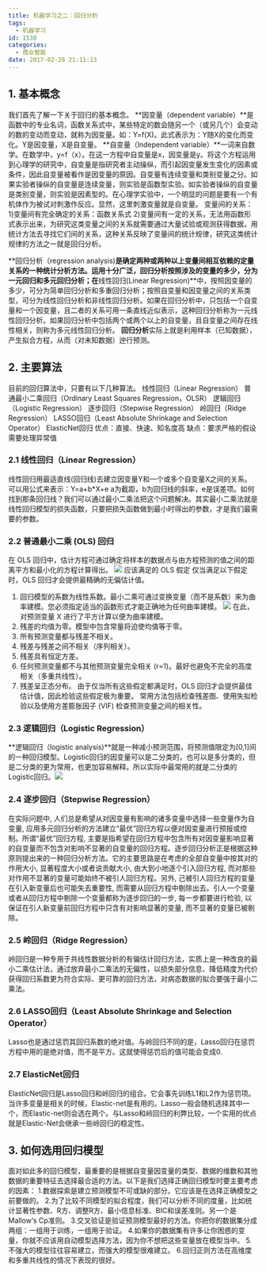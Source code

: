 ```yaml
---
title: 机器学习之二：回归分析
tags:
  - 机器学习
id: 1538
categories:
  - 商业智能
date: 2017-02-28 21:11:13
---
```


## 1. 基本概念
我们首先了解一下关于回归的基本概念。
**因变量（dependent variable）**是函数中的专业名词，函数关系式中，某些特定的数会随另一个（或另几个）会变动的数的变动而变动，就称为因变量。如：Y=f(X)。此式表示为：Y随X的变化而变化。Y是因变量，X是自变量。
**自变量（Independent variable）**一词来自数学。在数学中，y=f（x）。在这一方程中自变量是x，因变量是y。将这个方程运用到心理学的研究中，自变量是指研究者主动操纵，而引起因变量发生变化的因素或条件，因此自变量被看作是因变量的原因。自变量有连续变量和类别变量之分。如果实验者操纵的自变量是连续变量，则实验是函数型实验。如实验者操纵的自变量是类别变量，则实验是因素型的。在心理学实验中，一个明显的问题是要有一个有机体作为被试对刺激作反应。显然，这里刺激变量就是自变量。
变量间的关系：
1)变量间有完全确定的关系：函数关系式
2)变量间有一定的关系，无法用函数形式表示出来，为研究这类变量之间的关系就需要通过大量试验或观测获得数据，用统计方法去寻找它们间的关系，这种关系反映了变量间的统计规律，研究这类统计规律的方法之一就是回归分析。

**回归分析（regression analysis)**是确定两种或两种以上变量间相互依赖的定量关系的一种统计分析方法。运用十分广泛，回归分析按照涉及的变量的多少，分为一元回归和多元回归分析；在**线性回归(Linear Regression)**中，按照因变量的多少，可分为简单回归分析和多重回归分析；按照自变量和因变量之间的关系类型，可分为线性回归分析和非线性回归分析。如果在回归分析中，只包括一个自变量和一个因变量，且二者的关系可用一条直线近似表示，这种回归分析称为一元线性回归分析。如果回归分析中包括两个或两个以上的自变量，且自变量之间存在线性相关，则称为多元线性回归分析。
**回归分析**实际上就是利用样本（已知数据），产生拟合方程，从而（对未知数据）迚行预测。

## 2. 主要算法
目前的回归算法中，只要有以下几种算法。
线性回归（Linear Regression）
普通最小二乘回归（Ordinary Least Squares Regression，OLSR）
逻辑回归（Logistic Regression）
逐步回归（Stepwise Regression）
岭回归（Ridge Regression）
LASSO回归（Least Absolute Shrinkage and Selection Operator）
ElasticNet回归
优点：直接、快速、知名度高
缺点：要求严格的假设 需要处理异常值

### 2.1 **线性回归（Linear Regression）**
线性回归用最适直线(回归线)去建立因变量Y和一个或多个自变量X之间的关系。可以用公式来表示：Y=a+b*X+e
a为截距，b为回归线的斜率，e是误差项。如何找到那条回归线？我们可以通过最小二乘法把这个问题解决。其实最小二乘法就是线性回归模型的损失函数，只要把损失函数做到最小时得出的参数，才是我们最需要的参数。
### 2.2 **普通最小二乘 (OLS) 回归**
在 OLS 回归中，估计方程可通过确定将样本的数据点与由方程预测的值之间的距离平方和最小化的方程计算得出。 
![](http://orufryv17.bkt.clouddn.com/wp-content/uploads/2017/02/2017-02-27_15-06-28.png)
应该满足的 OLS 假定
仅当满足以下假定时，OLS 回归才会提供最精确的无偏估计值。
1) 回归模型的系数为线性系数。最小二乘可通过变换变量（而不是系数）来为曲率建模。您必须指定适当的函数形式才能正确地为任何曲率建模。
![](http://orufryv17.bkt.clouddn.com/wp-content/uploads/2017/02/2017-02-27_15-07-24.png)
在此，对预测变量 X 进行了平方计算以便为曲率建模。
2) 残差的均值为零。模型中包含常量将迫使均值等于零。
3) 所有预测变量都与残差不相关。
4) 残差与残差之间不相关（序列相关）。
5) 残差具有恒定方差。
6) 任何预测变量都不与其他预测变量完全相关 (r=1)。最好也避免不完全的高度相关（多重共线性）。
7) 残差呈正态分布。
由于仅当所有这些假定都满足时，OLS 回归才会提供最佳估计值，因此检验这些假定极为重要。 常用方法包括检查残差图、使用失拟检验以及使用方差膨胀因子 (VIF) 检查预测变量之间的相关性。

### 2.3 **逻辑回归（Logistic Regression）**
**逻辑回归（logistic analysis)**就是一种减小预测范围，将预测值限定为[0,1]间的一种回归模型。Logistic回归的因变量可以是二分类的，也可以是多分类的，但是二分类的更为常用，也更加容易解释。所以实际中最常用的就是二分类的Logistic回归。[![](http://orufryv17.bkt.clouddn.com/wp-content/uploads/2017/02/2017-02-28_20-52-14.png)](http://orufryv17.bkt.clouddn.com/wp-content/uploads/2017/02/2017-02-28_20-52-14.png)

### 2.4 **逐步回归（Stepwise Regression）**
在实际问题中, 人们总是希望从对因变量有影响的诸多变量中选择一些变量作为自变量, 应用多元回归分析的方法建立“最优”回归方程以便对因变量进行预报或控制。所谓“最优”回归方程, 主要是指希望在回归方程中包含所有对因变量影响显著的自变量而不包含对影响不显著的自变量的回归方程。逐步回归分析正是根据这种原则提出来的一种回归分析方法。它的主要思路是在考虑的全部自变量中按其对的作用大小, 显著程度大小或者说贡献大小, 由大到小地逐个引入回归方程, 而对那些对作用不显著的变量可能始终不被引人回归方程。另外, 己被引人回归方程的变量在引入新变量后也可能失去重要性, 而需要从回归方程中剔除出去。引人一个变量或者从回归方程中剔除一个变量都称为逐步回归的一步, 每一步都要进行检验, 以保证在引人新变量前回归方程中只含有对影响显著的变量, 而不显著的变量已被剔除。
### 2.5 **岭回归（Ridge Regression）**
岭回归是一种专用于共线性数据分析的有偏估计回归方法，实质上是一种改良的最小二乘估计法，通过放弃最小二乘法的无偏性，以损失部分信息、降低精度为代价获得回归系数更为符合实际、更可靠的回归方法，对病态数据的拟合要强于最小二乘法。
### 2.6 **LASSO回归（Least Absolute Shrinkage and Selection Operator）**
Lasso也是通过惩罚其回归系数的绝对值。与岭回归不同的是，Lasso回归在惩罚方程中用的是绝对值，而不是平方。这就使得惩罚后的值可能会变成0.
### 2.7 **ElasticNet回归**
ElasticNet回归是Lasso回归和岭回归的组合。它会事先训练L1和L2作为惩罚项。当许多变量是相关的时候，Elastic-net是有用的。Lasso一般会随机选择其中一个，而Elastic-net则会选在两个。与Lasso和岭回归的利弊比较，一个实用的优点就是Elastic-Net会继承一些岭回归的稳定性。
## 3. **如何选用回归模型**
面对如此多的回归模型，最重要的是根据自变量因变量的类型、数据的维数和其他数据的重要特征去选择最合适的方法。以下是我们选择正确回归模型时要主要考虑的因素：
1.数据探索是建立预测模型不可或缺的部分。它应该是在选择正确模型之前要做的。
2.为了比较不同模型的拟合程度，我们可以分析不同的度量，比如统计显著性参数、R方、调整R方、最小信息标准、BIC和误差准则。另一个是Mallow‘s Cp准则。
3.交叉验证是验证预测模型最好的方法。你把你的数据集分成两组：一组用于训练，一组用于验证。
4.如果你的数据集有许多让你困惑的变量，你就不应该用自动模型选择方法，因为你不想把这些变量放在模型当中。
5.不强大的模型往往容易建立，而强大的模型很难建立。
6.回归正则方法在高维度和多重共线性的情况下表现的很好。